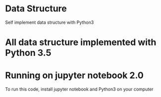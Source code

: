 # Data Structure
Self implement data structure with Python3 

# All data structure implemented with Python 3.5 

# Running on jupyter notebook 2.0

To run this code, install jupyter notebook and Python3 on your computer
